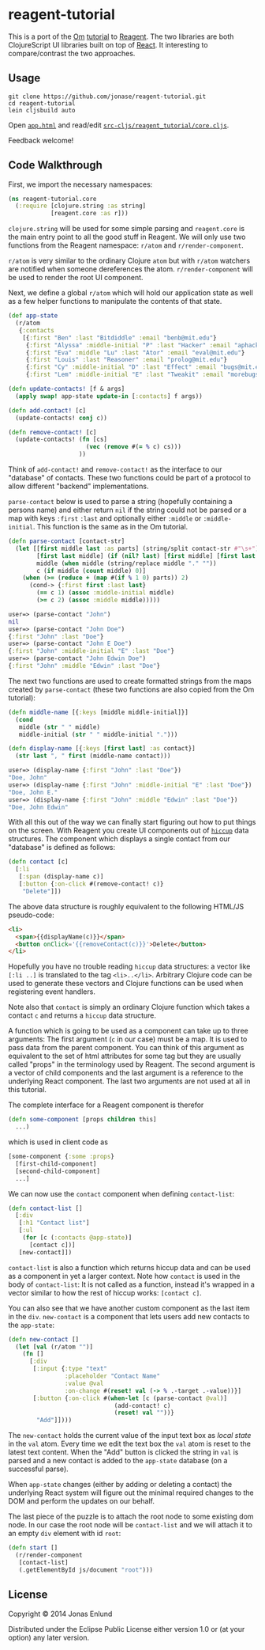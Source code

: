 # reagent-tutorial

This is a port of the [Om](https://github.com/swannodette/om)
[tutorial](https://github.com/swannodette/om/wiki/Tutorial) to
[Reagent](https://github.com/holmsand/reagent). The two libraries
are both ClojureScript UI libraries built on top of
[React](http://facebook.github.io/react/). It interesting to
compare/contrast the two approaches.

## Usage

    git clone https://github.com/jonase/reagent-tutorial.git
    cd reagent-tutorial
    lein cljsbuild auto

Open [`app.html`](https://github.com/jonase/reagent-tutorial/blob/master/app.html) and read/edit [`src-cljs/reagent_tutorial/core.cljs`](https://github.com/jonase/reagent-tutorial/blob/master/src-cljs/reagent_tutorial/core.cljs).

Feedback welcome!

## Code Walkthrough

First, we import the necessary namespaces:

```clojure
(ns reagent-tutorial.core
  (:require [clojure.string :as string]
            [reagent.core :as r]))
```

`clojure.string` will be used for some simple parsing and
`reagent.core` is the main entry point to all the good stuff in
Reagent. We will only use two functions from the Reagent namespace:
`r/atom` and `r/render-component`.

`r/atom` is very similar to the ordinary Clojure `atom` but with
`r/atom` watchers are notified when someone dereferences the
atom. `r/render-component` will be used to render the root UI
component.

Next, we define a global `r/atom` which will hold our application
state as well as a few helper functions to manipulate the contents of
that state.

```clojure
(def app-state
  (r/atom
   {:contacts
    [{:first "Ben" :last "Bitdiddle" :email "benb@mit.edu"}
     {:first "Alyssa" :middle-initial "P" :last "Hacker" :email "aphacker@mit.edu"}
     {:first "Eva" :middle "Lu" :last "Ator" :email "eval@mit.edu"}
     {:first "Louis" :last "Reasoner" :email "prolog@mit.edu"}
     {:first "Cy" :middle-initial "D" :last "Effect" :email "bugs@mit.edu"}
     {:first "Lem" :middle-initial "E" :last "Tweakit" :email "morebugs@mit.edu"}]}))

(defn update-contacts! [f & args]
  (apply swap! app-state update-in [:contacts] f args))

(defn add-contact! [c]
  (update-contacts! conj c))

(defn remove-contact! [c]
  (update-contacts! (fn [cs]
                      (vec (remove #(= % c) cs)))
                    ))
```

Think of `add-contact!` and `remove-contact!` as the interface to our
"database" of contacts. These two functions could be part of a
protocol to allow different "backend" implementations.

`parse-contact` below is used to parse a string (hopefully containing
a persons name) and either return `nil` if the string could not be
parsed or a map with keys `:first` `:last` and optionally either
`:middle` or `:middle-initial`. This function is the same as in the Om
tutorial.

```clojure
(defn parse-contact [contact-str]
  (let [[first middle last :as parts] (string/split contact-str #"\s+")
        [first last middle] (if (nil? last) [first middle] [first last middle])
        middle (when middle (string/replace middle "." ""))
        c (if middle (count middle) 0)]
    (when (>= (reduce + (map #(if % 1 0) parts)) 2)
      (cond-> {:first first :last last}
        (== c 1) (assoc :middle-initial middle)
        (>= c 2) (assoc :middle middle)))))
```

```clojure
user=> (parse-contact "John")
nil
user=> (parse-contact "John Doe")
{:first "John" :last "Doe"}
user=> (parse-contact "John E Doe")
{:first "John" :middle-initial "E" :last "Doe"}
user=> (parse-contact "John Edwin Doe")
{:first "John" :middle "Edwin" :last "Doe"}
```
 
The next two functions are used to create formatted strings from the
maps created by `parse-contact` (these two functions are also copied
from the Om tutorial):

```clojure
(defn middle-name [{:keys [middle middle-initial]}]
  (cond
   middle (str " " middle)
   middle-initial (str " " middle-initial ".")))

(defn display-name [{:keys [first last] :as contact}]
  (str last ", " first (middle-name contact)))
```

```clojure
user=> (display-name {:first "John" :last "Doe"})
"Doe, John"
user=> (display-name {:first "John" :middle-initial "E" :last "Doe"})
"Doe, John E."
user=> (display-name {:first "John" :middle "Edwin" :last "Doe"})
"Doe, John Edwin"
```

With all this out of the way we can finally start figuring out how to
put things on the screen. With Reagent you create UI components out of
[`hiccup`](https://github.com/weavejester/hiccup) data structures. The
component which displays a single contact from our "database" is
defined as follows:

```clojure
(defn contact [c]
  [:li
   [:span (display-name c)]
   [:button {:on-click #(remove-contact! c)} 
    "Delete"]])
```

The above data structure is roughly equivalent to the following
HTML/JS pseudo-code:

```html
<li>
  <span>{{displayName(c)}}</span>
  <button onClick='{{removeContact(c)}}'>Delete</button>
</li>
```

Hopefully you have no trouble reading `hiccup` data structures: a
vector like `[:li ..]` is translated to the tag
`<li>..</li>`. Arbitrary Clojure code can be used to generate these
vectors and Clojure functions can be used when registering event
handlers.

Note also that `contact` is simply an ordinary Clojure function which
takes a contact `c` and returns a `hiccup` data structure.

A function which is going to be used as a component can take up to
three arguments: The first argument (`c` in our case) must be a
map. It is used to pass data from the parent component. You can think
of this argument as equivalent to the set of html attributes for some
tag but they are usually called "props" in the terminology used by
Reagent. The second argument is a vector of child components and the last
argument is a reference to the underlying React component. The last
two arguments are not used at all in this tutorial.

The complete interface for a Reagent component is therefor

```clojure
(defn some-component [props children this] 
  ...)
```

which is used in client code as

```clojure
[some-component {:some :props}
  [first-child-component]
  [second-child-component]
  ...]
```

We can now use the `contact` component when defining `contact-list`:

```clojure
(defn contact-list []
  [:div
   [:h1 "Contact list"]
   [:ul
    (for [c (:contacts @app-state)]
      [contact c])]
   [new-contact]])
```

`contact-list` is also a function which returns hiccup data and can be
used as a component in yet a larger context. Note how `contact` is
used in the body of `contact-list`: It is not called as a function,
instead it's wrapped in a vector similar to how the rest of hiccup
works: `[contact c]`.

You can also see that we have another custom component as the last
item in the `div`. `new-contact` is a component that lets users add
new contacts to the `app-state`:

```clojure
(defn new-contact []
  (let [val (r/atom "")]
    (fn []
      [:div
       [:input {:type "text"
                :placeholder "Contact Name"
                :value @val
                :on-change #(reset! val (-> % .-target .-value))}]
       [:button {:on-click #(when-let [c (parse-contact @val)]
                              (add-contact! c)
                              (reset! val ""))} 
        "Add"]])))
```

The `new-contact` holds the current value of the input text box as
*local state* in the `val` atom. Every time we edit the text box the
`val` atom is reset to the latest text content. When the "Add" button
is clicked the string in `val` is parsed and a new contact is added to
the `app-state` database (on a successful parse).

When `app-state` changes (either by adding or deleting a contact) the
underlying React system will figure out the minimal required changes
to the DOM and perform the updates on our behalf.

The last piece of the puzzle is to attach the root node to some existing dom node. In our case the root node will be `contact-list` and we will attach it to an empty `div` element with id `root`:

```clojure
(defn start []
  (r/render-component 
   [contact-list]
   (.getElementById js/document "root")))
```

## License

Copyright © 2014 Jonas Enlund

Distributed under the Eclipse Public License either version 1.0 or (at
your option) any later version.
